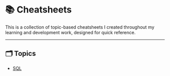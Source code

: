 # 📚 Cheatsheets
This is a collection of topic-based cheatsheets I created throughout my learning and development work, designed for quick reference.

---
## 🗂️ Topics
- [SQL](./sql/)


